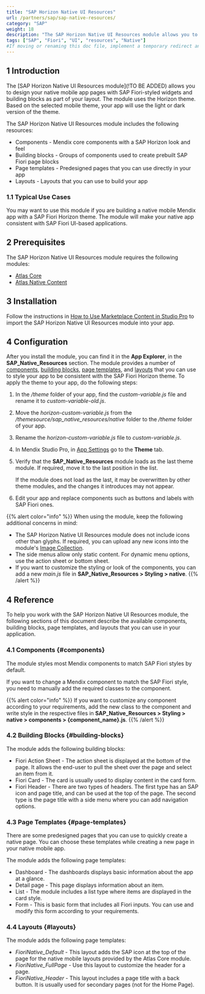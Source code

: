 ```yaml
---
title: "SAP Horizon Native UI Resources"
url: /partners/sap/sap-native-resources/
category: "SAP"
weight: 18
description: "The SAP Horizon Native UI Resources module allows you to create Native apps with Fiori Horizon-theme UI styling."
tags: ["SAP", "Fiori", "UI", "resources", "Native"]
#If moving or renaming this doc file, implement a temporary redirect and let the respective team know they should update the URL in the product. See Mapping to Products for more details.
---
```


## 1 Introduction

The [SAP Horizon Native UI Resources module](!TO BE ADDED) allows you to design your native mobile app pages with SAP Fiori-styled widgets and building blocks as part of your layout. The module uses the Horizon theme. Based on the selected mobile theme, your app will use the light or dark version of the theme.

The SAP Horizon Native UI Resources module includes the following resources:

* Components - Mendix core components with a SAP Horizon look and feel
* Building blocks - Groups of components used to create prebuilt SAP Fiori page blocks
* Page templates - Predesigned pages that you can use directly in your app
* Layouts - Layouts that you can use to build your app

### 1.1 Typical Use Cases

You may want to use this module if you are building a native mobile Mendix app with a SAP Fiori Horizon theme. The module will make your native app consistent with SAP Fiori UI-based applications.

## 2 Prerequisites

The SAP Horizon Native UI Resources module requires the following modules:

* [Atlas Core](https://marketplace.mendix.com/link/component/117187)
* [Atlas Native Content](https://marketplace.mendix.com/link/component/117175)

## 3 Installation

Follow the instructions in [How to Use Marketplace Content in Studio Pro](/appstore/general/app-store-content/) to import the SAP Horizon Native UI Resources module into your app.

## 4 Configuration

After you install the module, you can find it in the **App Explorer**, in the **SAP_Native_Resources** section. The module provides a number of [components](#components), [building blocks](#building-blocks), [page templates](#page-templates), and [layouts](#layouts) that you can use to style your app to be consistent with the SAP Fiori Horizon theme. To apply the theme to your app, do the following steps:

1. In the */theme* folder of your app, find the *custom-variable.js* file and rename it to *custom-variable-old.js*.
2. Move the *horizon-custom-variable.js* from the */themesource/sap_native_resources/native* folder to the */theme* folder of your app.
3. Rename the *horizon-custom-variable.js* file to *custom-variable.js*.
4. In Mendix Studio Pro, in [App Settings](/refguide/app-settings/) go to the **Theme** tab. 
5. Verify that the **SAP_Native_Resources** module loads as the last theme module. If required, move it to the last position in the list.

    If the module does not load as the last, it may be overwritten by other theme modules, and the changes it introduces may not appear.

6. Edit your app and replace components such as buttons and labels with SAP Fiori ones.

{{% alert color="info" %}}
When using the module, keep the following additional concerns in mind:

* The SAP Horizon Native UI Resources module does not include icons other than glyphs. If required, you can upload any new icons into the module's [Image Collection](/refguide/image-collection/).
* The side menus allow only static content. For dynamic menu options, use the action sheet or bottom sheet.
* If you want to customize the styling or look of the components, you can add a new *main.js* file in **SAP_Native_Resources > Styling > native**.
{{% /alert %}}

## 4 Reference

To help you work with the SAP Horizon Native UI Resources module, the following sections of this document describe the available components, building blocks, page templates, and layouts that you can use in your application.

### 4.1 Components {#components}

The module styles most Mendix components to match SAP Fiori styles by default.

If you want to change a Mendix component to match the SAP Fiori style, you need to manually add the required classes to the component.

{{% alert color="info" %}}
If you want to customize any component according to your requirements, add the new class to the component and write style in the respective files in **SAP_Native_Resources > Styling > native > components > {component_name}.js**.
{{% /alert %}}

### 4.2 Building Blocks {#building-blocks}

The module adds the following building blocks:

* Fiori Action Sheet - The action sheet is displayed at the bottom of the page. It allows the end-user to pull the sheet over the page and select an item from it.
* Fiori Card - The card is usually used to display content in the card form.
* Fiori Header - There are two types of headers. The first type has an SAP icon and page title, and can be used at the top of the page. The second type is the page title with a side menu where you can add navigation options.

### 4.3 Page Templates {#page-templates}

There are some predesigned pages that you can use to quickly create a native page. You can choose these templates while creating a new page in your native mobile app.

The module adds the following page templates:

* Dashboard - The dashboards displays basic information about the app at a glance.
* Detail page - This page displays information about an item.
* List - The module includes a list type where items are displayed in the card style.
* Form - This is basic form that includes all Fiori inputs. You can use and modify this form according to your requirements.

### 4.4 Layouts {#layouts}

The module adds the following page templates:

* *FioriNative_Default* - This layout adds the SAP icon at the top of the page for the native mobile layouts provided by the Atlas Core module.
* *FioriNative_FullPage* - Use this layout to customize the header for a page.
* *FioriNative_Header* - This layout includes a page title with a back button. It is usually used for secondary pages (not for the Home Page).